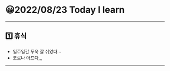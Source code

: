 # 😀2022/08/23 Today I learn
-------------------------
## 1️⃣ 휴식
  * 일주일간 푸욱 잘 쉬었다...
  * 코로나 아프다,,,
-------------------------
